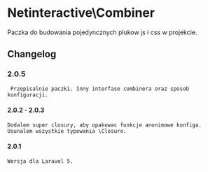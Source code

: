 Netinteractive\Combiner
======================

Paczka do budowania pojedyncznych plukow js i css w projekcie.

## Changelog

### 2.0.5
     Przepisalnie paczki. Inny interfase combinera oraz sposob konfiguracji.

#### 2.0.2 - 2.0.3
    Dodalem super closury, aby opakowac funkcje anonimowe konfiga.
    Usunalem wszystkie typowania \Closure.

#### 2.0.1
    Wersja dla Laravel 5.
